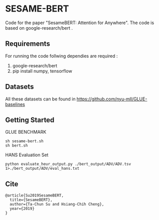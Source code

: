 # SESAME-BERT

Code for the paper "SesameBERT: Attention for Anywhere". The code is based on google-research/bert .

## Requirements

For running the code follwing dependies are required :

1. google-research/bert 
2. pip install numpy, tensorflow 

## Datasets

All these datasets can be found in https://github.com/nyu-mll/GLUE-baselines

## Getting Started

GLUE BENCHMARK
```
sh sesame-bert.sh
sh bert.sh
```

HANS Evaluation Set
```
python evaluate_heur_output.py ./bert_output/ADV/ADV.tsv 1>./bert_output/ADV/eval_hans.txt
```

## Cite

```
@article{Su2019SesameBERT,
  title={SesameBERT},
  author={Ta-Chun Su and Hsiang-Chih Cheng},
  year={2019}
}
```
